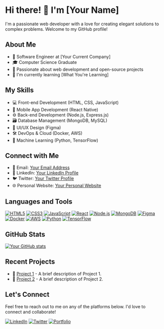 <!-- Header -->
# Hi there! 👋 I'm [Your Name]

I'm a passionate web developer with a love for creating elegant solutions to complex problems. Welcome to my GitHub profile!

<!-- About Me -->
## About Me

- 💼 Software Engineer at [Your Current Company]
- 🎓 Computer Science Graduate
- 🚀 Passionate about web development and open-source projects
- 🌱 I'm currently learning [What You're Learning]

<!-- My Skills -->
## My Skills

- 💻 Front-end Development (HTML, CSS, JavaScript)
- 📱 Mobile App Development (React Native)
- ⚙️ Back-end Development (Node.js, Express.js)
- 🗃️ Database Management (MongoDB, MySQL)
- 🧰 UI/UX Design (Figma)
- 🛠️ DevOps & Cloud (Docker, AWS)
- 🤖 Machine Learning (Python, TensorFlow)

<!-- Connect with Me -->
## Connect with Me

- 📧 Email: [Your Email Address](mailto:youremail@example.com)
- 💼 LinkedIn: [Your LinkedIn Profile](https://www.linkedin.com/in/yourusername/)
- 🐦 Twitter: [Your Twitter Profile](https://twitter.com/yourusername/)
- 🌐 Personal Website: [Your Personal Website](https://www.yourwebsite.com/)

<!-- Languages and Tools -->
## Languages and Tools

[![HTML5](https://img.shields.io/badge/-HTML5-E34F26?style=for-the-badge&logo=html5&logoColor=white)](https://developer.mozilla.org/en-US/docs/Web/HTML)
[![CSS3](https://img.shields.io/badge/-CSS3-1572B6?style=for-the-badge&logo=css3&logoColor=white)](https://developer.mozilla.org/en-US/docs/Web/CSS)
[![JavaScript](https://img.shields.io/badge/-JavaScript-F7DF1E?style=for-the-badge&logo=javascript&logoColor=black)](https://developer.mozilla.org/en-US/docs/Web/JavaScript)
[![React](https://img.shields.io/badge/-React-61DAFB?style=for-the-badge&logo=react&logoColor=black)](https://reactjs.org/)
[![Node.js](https://img.shields.io/badge/-Node.js-339933?style=for-the-badge&logo=node.js&logoColor=white)](https://nodejs.org/)
[![MongoDB](https://img.shields.io/badge/-MongoDB-47A248?style=for-the-badge&logo=mongodb&logoColor=white)](https://www.mongodb.com/)
[![Figma](https://img.shields.io/badge/-Figma-F24E1E?style=for-the-badge&logo=figma&logoColor=white)](https://www.figma.com/)
[![Docker](https://img.shields.io/badge/-Docker-2496ED?style=for-the-badge&logo=docker&logoColor=white)](https://www.docker.com/)
[![AWS](https://img.shields.io/badge/-Amazon%20AWS-232F3E?style=for-the-badge&logo=amazon-aws&logoColor=white)](https://aws.amazon.com/)
[![Python](https://img.shields.io/badge/-Python-3776AB?style=for-the-badge&logo=python&logoColor=white)](https://www.python.org/)
[![TensorFlow](https://img.shields.io/badge/-TensorFlow-FF6F00?style=for-the-badge&logo=tensorflow&logoColor=white)](https://www.tensorflow.org/)

<!-- GitHub Stats -->
## GitHub Stats

[![Your GitHub stats](https://github-readme-stats.vercel.app/api?username=yourusername&show_icons=true&theme=dark)](https://github.com/yourusername)

<!-- Recent Projects -->
## Recent Projects

- 🌟 [Project 1](https://github.com/yourusername/project1) - A brief description of Project 1.
- 🌟 [Project 2](https://github.com/yourusername/project2) - A brief description of Project 2.

<!-- Footer -->
## Let's Connect

Feel free to reach out to me on any of the platforms below. I'd love to connect and collaborate!

[![LinkedIn](https://img.shields.io/badge/-LinkedIn-0077B5?style=for-the-badge&logo=linkedin&logoColor=white)](https://www.linkedin.com/in/yourusername/)
[![Twitter](https://img.shields.io/badge/-Twitter-1DA1F2?style=for-the-badge&logo=twitter&logoColor=white)](https://twitter.com/yourusername/)
[![Portfolio](https://img.shields.io/badge/-Portfolio-4A90E2?style=for-the-badge&logo=portfolio&logoColor=white)](https://www.yourwebsite.com/)

